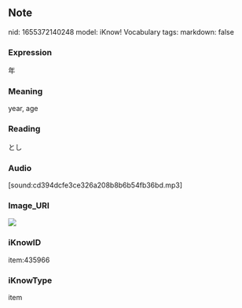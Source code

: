 ## Note
nid: 1655372140248
model: iKnow! Vocabulary
tags: 
markdown: false

### Expression
年

### Meaning
year, age

### Reading
とし

### Audio
[sound:cd394dcfe3ce326a208b8b6b54fb36bd.mp3]

### Image_URI
<img src="e22e6f283e6e25ef233dd85ae6979399.jpg">

### iKnowID
item:435966

### iKnowType
item
